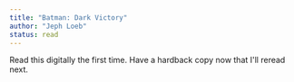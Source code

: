 ```yaml
---
title: "Batman: Dark Victory"
author: "Jeph Loeb"
status: read
---
```


Read this digitally the first time. Have a hardback copy now that I'll reread next.

